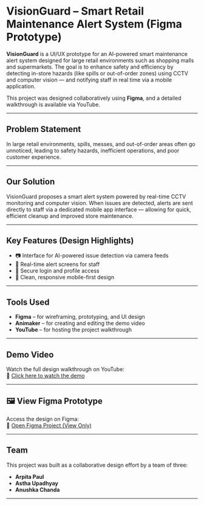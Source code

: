 # VisionGuard – Smart Retail Maintenance Alert System (Figma Prototype)

**VisionGuard** is a UI/UX prototype for an AI-powered smart maintenance alert system designed for large retail environments such as shopping malls and supermarkets. The goal is to enhance safety and efficiency by detecting in-store hazards (like spills or out-of-order zones) using CCTV and computer vision — and notifying staff in real time via a mobile application.

This project was designed collaboratively using **Figma**, and a detailed walkthrough is available via YouTube.

---

## Problem Statement

In large retail environments, spills, messes, and out-of-order areas often go unnoticed, leading to safety hazards, inefficient operations, and poor customer experience.

---

## Our Solution

VisionGuard proposes a smart alert system powered by real-time CCTV monitoring and computer vision. When issues are detected, alerts are sent directly to staff via a dedicated mobile app interface — allowing for quick, efficient cleanup and improved store maintenance.

---

## Key Features (Design Highlights)

- 📷 Interface for AI-powered issue detection via camera feeds  
- 🔔 Real-time alert screens for staff  
- 🔐 Secure login and profile access  
- 📱 Clean, responsive mobile-first design

---

## Tools Used

- **Figma** – for wireframing, prototyping, and UI design  
- **Animaker** – for creating and editing the demo video  
- **YouTube** – for hosting the project walkthrough

---

## Demo Video

Watch the full design walkthrough on YouTube:  
🔗 [Click here to watch the demo](https://youtu.be/damfAjaMYVU?si=7AboXzgSkXd7YA56)

---

## 🖼️ View Figma Prototype

Access the design on Figma:  
🎨 [Open Figma Project (View Only)](https://www.figma.com/design/mSvDh8Lzu1zkXmFDLcsCW5/Untitled?node-id=96-1386&t=cMgz2gMfgzC1rTFs-1)

---

## Team

This project was built as a collaborative design effort by a team of three:
- **Arpita Paul** 
- **Astha Upadhyay**
- **Anushka Chanda**  

---



